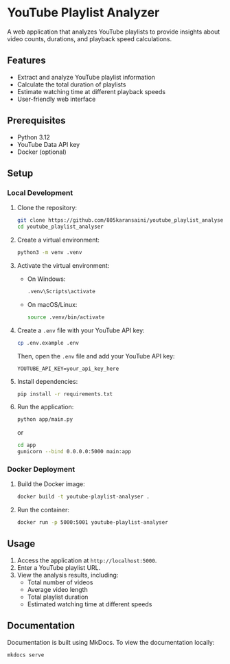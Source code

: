 # YouTube Playlist Analyzer

A web application that analyzes YouTube playlists to provide insights about video counts, durations, and playback speed calculations.

## Features

- Extract and analyze YouTube playlist information
- Calculate the total duration of playlists
- Estimate watching time at different playback speeds
- User-friendly web interface

## Prerequisites

- Python 3.12
- YouTube Data API key
- Docker (optional)

## Setup

### Local Development

1. Clone the repository:
   ```bash
   git clone https://github.com/805karansaini/youtube_playlist_analyser
   cd youtube_playlist_analyser
   ```

2. Create a virtual environment:
   ```bash
   python3 -m venv .venv
   ```

3. Activate the virtual environment:
   - On Windows:
     ```bash
     .venv\Scripts\activate
     ```
   - On macOS/Linux:
     ```bash
     source .venv/bin/activate
     ```

4. Create a `.env` file with your YouTube API key:
   ```bash
   cp .env.example .env
   ```
   Then, open the `.env` file and add your YouTube API key:
   ```
   YOUTUBE_API_KEY=your_api_key_here
   ```

5. Install dependencies:
   ```bash
   pip install -r requirements.txt
   ```

6. Run the application:
   ```bash
   python app/main.py
   ```
   or
   ```bash
   cd app
   gunicorn --bind 0.0.0.0:5000 main:app
   ```

### Docker Deployment

1. Build the Docker image:
   ```bash
   docker build -t youtube-playlist-analyser .
   ```

2. Run the container:
   ```bash
   docker run -p 5000:5001 youtube-playlist-analyser
   ```

## Usage

1. Access the application at `http://localhost:5000`.
2. Enter a YouTube playlist URL.
3. View the analysis results, including:
   - Total number of videos
   - Average video length
   - Total playlist duration
   - Estimated watching time at different speeds

## Documentation

Documentation is built using MkDocs. To view the documentation locally:

```bash
mkdocs serve
```
